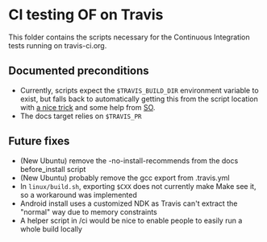 # CI testing OF on Travis

This folder contains the scripts necessary for the Continuous Integration tests running on travis-ci.org.

## Documented preconditions
* Currently, scripts expect the `$TRAVIS_BUILD_DIR` environment variable to exist, but falls back to automatically getting this from the script location with [a nice trick](http://stackoverflow.com/a/16879155/599884) and some help from [SO](http://stackoverflow.com/a/4774063/599884).
* The docs target relies on `$TRAVIS_PR`

## Future fixes
* (New Ubuntu) remove the -no-install-recommends from the docs before_install script
* (New Ubuntu) probably remove the gcc export from .travis.yml
* In `linux/build.sh`, exporting `$CXX` does not currently make Make see it, so a workaround was implemented
* Android install uses a customized NDK as Travis can't extract the "normal" way due to memory constraints
* A helper script in /ci would be nice to enable people to easily run a whole build locally
